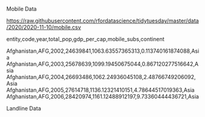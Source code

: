 Mobile Data

https://raw.githubusercontent.com/rfordatascience/tidytuesday/master/data/2020/2020-11-10/mobile.csv

entity,code,year,total_pop,gdp_per_cap,mobile_subs,continent

Afghanistan,AFG,2002,24639841,1063.63557365313,0.113740161874088,Asia
Afghanistan,AFG,2003,25678639,1099.19450675044,0.867120277516642,Asia
Afghanistan,AFG,2004,26693486,1062.24936045108,2.48766749206092,Asia
Afghanistan,AFG,2005,27614718,1136.12321410151,4.78644517019363,Asia
Afghanistan,AFG,2006,28420974,1161.12488912197,9.73360444436721,Asia

Landline Data

